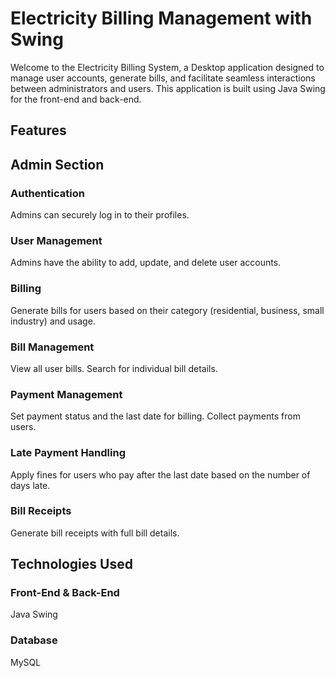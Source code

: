 # Electricity Billing Management with Swing
Welcome to the Electricity Billing System, a Desktop application designed to manage user accounts, generate bills, and facilitate seamless interactions between administrators and users. This application is built using Java Swing for the front-end and back-end.

## Features

## Admin Section

### Authentication
Admins can securely log in to their profiles.

### User Management
Admins have the ability to add, update, and delete user accounts.

### Billing
Generate bills for users based on their category (residential, business, small industry) and usage.

### Bill Management
View all user bills. Search for individual bill details.

### Payment Management
Set payment status and the last date for billing. Collect payments from users.

### Late Payment Handling
Apply fines for users who pay after the last date based on the number of days late.

### Bill Receipts
Generate bill receipts with full bill details.

## Technologies Used

### Front-End & Back-End
Java Swing
### Database
MySQL
